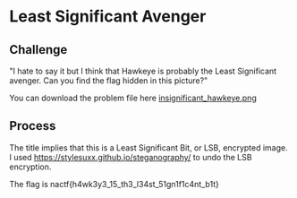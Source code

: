 # Least Significant Avenger

## Challenge

"I hate to say it but I think that Hawkeye is probably the Least Significant avenger. Can you find the flag hidden in this picture?"

You can download the problem file here [insignificant_hawkeye.png](insignificant_hawkeye.png)

## Process

The title implies that this is a Least Significant Bit, or LSB, encrypted image. I used https://stylesuxx.github.io/steganography/ to undo the LSB encryption.

The flag is nactf{h4wk3y3_15_th3_l34st_51gn1f1c4nt_b1t}
